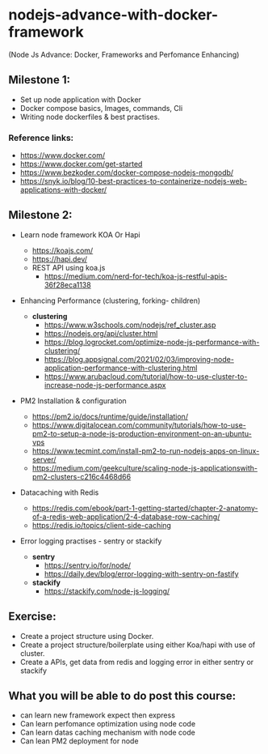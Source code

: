 # nodejs-advance-with-docker-framework
(Node Js Advance: Docker, Frameworks and Perfomance Enhancing)

## Milestone 1:

- Set up node application with Docker
- Docker compose basics, Images, commands, Cli
- Writing node dockerfiles & best practises.

### Reference links:

- https://www.docker.com/
- https://www.docker.com/get-started
- https://www.bezkoder.com/docker-compose-nodejs-mongodb/
- https://snyk.io/blog/10-best-practices-to-containerize-nodejs-web-applications-with-docker/

## Milestone 2:

- Learn node framework KOA Or Hapi
  - https://koajs.com/
  - https://hapi.dev/
  - REST API using koa.js
    - https://medium.com/nerd-for-tech/koa-js-restful-apis-36f28eca1138



- Enhancing Performance (clustering, forking- children)

  - **clustering**
    - https://www.w3schools.com/nodejs/ref_cluster.asp
    - https://nodejs.org/api/cluster.html
    - https://blog.logrocket.com/optimize-node-js-performance-with-clustering/
    - https://blog.appsignal.com/2021/02/03/improving-node-application-performance-with-clustering.html
    - https://www.arubacloud.com/tutorial/how-to-use-cluster-to-increase-node-js-performance.aspx

- PM2 Installation & configuration
  - https://pm2.io/docs/runtime/guide/installation/
  - https://www.digitalocean.com/community/tutorials/how-to-use-pm2-to-setup-a-node-js-production-environment-on-an-ubuntu-vps
  - https://www.tecmint.com/install-pm2-to-run-nodejs-apps-on-linux-server/
  - https://medium.com/geekculture/scaling-node-js-applicationswith-pm2-clusters-c216c4468d66
- Datacaching with Redis
  - https://redis.com/ebook/part-1-getting-started/chapter-2-anatomy-of-a-redis-web-application/2-4-database-row-caching/
  - https://redis.io/topics/client-side-caching
- Error logging practises - sentry or stackify
  - **sentry**
    - https://sentry.io/for/node/
    - https://daily.dev/blog/error-logging-with-sentry-on-fastify
  - **stackify**
    - https://stackify.com/node-js-logging/

## Exercise:

- Create a project structure using Docker.
- Create a project structure/boilerplate using either Koa/hapi with use of cluster.
- Create a APIs, get data from redis and logging error in either sentry or stackify

## What you will be able to do post this course:

- can learn new framework expect then express
- Can learn perfomance optimization using node code
- Can learn datas caching mechanism with node code
- Can lean PM2 deployment for node
